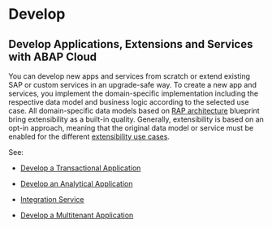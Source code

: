 <!-- loioc8906e424aff42e2924a54ac46c5a10f -->

# Develop



<a name="loioc8906e424aff42e2924a54ac46c5a10f__section_v5v_nfs_dzb"/>

## Develop Applications, Extensions and Services with ABAP Cloud

You can develop new apps and services from scratch or extend existing SAP or custom services in an upgrade-safe way. To create a new app and services, you implement the domain-specific implementation including the respective data model and business logic according to the selected use case. All domain-specific data models based on [RAP architecture](https://help.sap.com/docs/sap-btp-abap-environment/abap-environment/development-business-configuration) blueprint bring extensibility as a built-in quality. Generally, extensibility is based on an opt-in approach, meaning that the original data model or service must be enabled for the different [extensibility use cases](https://help.sap.com/docs/abap-cloud/abap-rap/extend?version=sap_btp).

See:

-   [Develop a Transactional Application](develop-a-transactional-application-373046e.md)

-   [Develop an Analytical Application](develop-an-analytical-application-b845c85.md)

-   [Integration Service](integration-service-c079f33.md)

-   [Develop a Multitenant Application](develop-a-multitenant-application-3151e2a.md)


